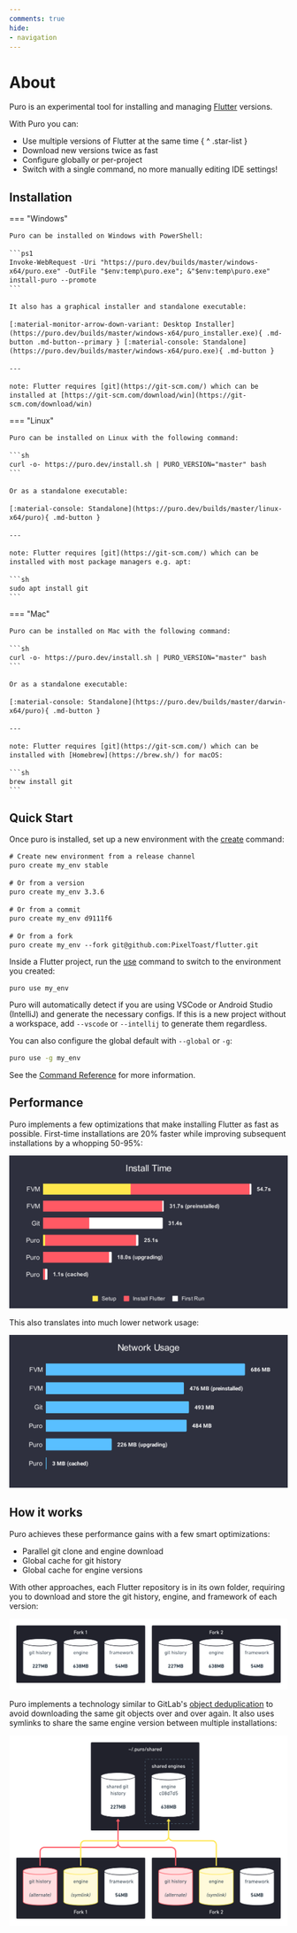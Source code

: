 ```yaml
---
comments: true
hide:
- navigation
---
```


# About

Puro is an experimental tool for installing and managing [Flutter](https://flutter.dev/) versions.

With Puro you can:

* Use multiple versions of Flutter at the same time
{ ^ .star-list }
* Download new versions twice as fast
* Configure globally or per-project
* Switch with a single command, no more manually editing IDE settings!

## Installation

=== "Windows"

    Puro can be installed on Windows with PowerShell:

    ```ps1
    Invoke-WebRequest -Uri "https://puro.dev/builds/master/windows-x64/puro.exe" -OutFile "$env:temp\puro.exe"; &"$env:temp\puro.exe" install-puro --promote
    ```

    It also has a graphical installer and standalone executable:

    [:material-monitor-arrow-down-variant: Desktop Installer](https://puro.dev/builds/master/windows-x64/puro_installer.exe){ .md-button .md-button--primary } [:material-console: Standalone](https://puro.dev/builds/master/windows-x64/puro.exe){ .md-button }

    ---
        
    note: Flutter requires [git](https://git-scm.com/) which can be installed at [https://git-scm.com/download/win](https://git-scm.com/download/win)

=== "Linux"

    Puro can be installed on Linux with the following command:

    ```sh
    curl -o- https://puro.dev/install.sh | PURO_VERSION="master" bash
    ```

    Or as a standalone executable:

    [:material-console: Standalone](https://puro.dev/builds/master/linux-x64/puro){ .md-button }

    ---

    note: Flutter requires [git](https://git-scm.com/) which can be installed with most package managers e.g. apt:

    ```sh
    sudo apt install git
    ```

=== "Mac"

    Puro can be installed on Mac with the following command:

    ```sh
    curl -o- https://puro.dev/install.sh | PURO_VERSION="master" bash
    ```

    Or as a standalone executable:

    [:material-console: Standalone](https://puro.dev/builds/master/darwin-x64/puro){ .md-button }

    ---

    note: Flutter requires [git](https://git-scm.com/) which can be installed with [Homebrew](https://brew.sh/) for macOS:

    ```sh
    brew install git
    ```

<script src="/javascript/os_detect.js"></script>

## Quick Start

Once puro is installed, set up a new environment with the [create](/reference/commands/#create) command:

```
# Create new environment from a release channel
puro create my_env stable

# Or from a version
puro create my_env 3.3.6

# Or from a commit
puro create my_env d9111f6

# Or from a fork
puro create my_env --fork git@github.com:PixelToast/flutter.git
```

Inside a Flutter project, run the [use](/reference/commands/#use) command to switch to the environment you created:

```
puro use my_env
```

Puro will automatically detect if you are using VSCode or Android Studio (IntelliJ) and generate the necessary configs.
If this is a new project without a workspace, add `--vscode` or `--intellij` to generate them regardless.

You can also configure the global default with `--global` or `-g`:

```sh
puro use -g my_env
```

See the [Command Reference](/reference/commands/) for more information.

## Performance

Puro implements a few optimizations that make installing Flutter as fast as possible.
First-time installations are 20% faster while improving subsequent installations by a whopping 50-95%:

![](assets/install_time_comparison.svg)

This also translates into much lower network usage:

![](assets/network_usage_comparison.svg)

## How it works

Puro achieves these performance gains with a few smart optimizations:

* Parallel git clone and engine download
* Global cache for git history
* Global cache for engine versions

With other approaches, each Flutter repository is in its own folder, requiring you to download and store the git history, engine, and framework of each version:

![](assets/storage_without_puro.png)

Puro implements a technology similar to GitLab's [object deduplication](https://docs.gitlab.com/ee/development/git_object_deduplication.html) to avoid downloading the same git objects over and over again. It also uses symlinks to share the same engine version between multiple installations:

![](assets/storage_with_puro.png)